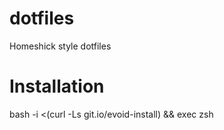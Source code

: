 dotfiles
========

Homeshick style dotfiles


Installation
============
bash -i <(curl -Ls git.io/evoid-install) && exec zsh

